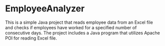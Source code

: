 # EmployeeAnalyzer
This is a simple Java project that reads employee data from an Excel file and checks if employees have worked for a specified number of consecutive days. The project includes a Java program that utilizes Apache POI for reading Excel file.
